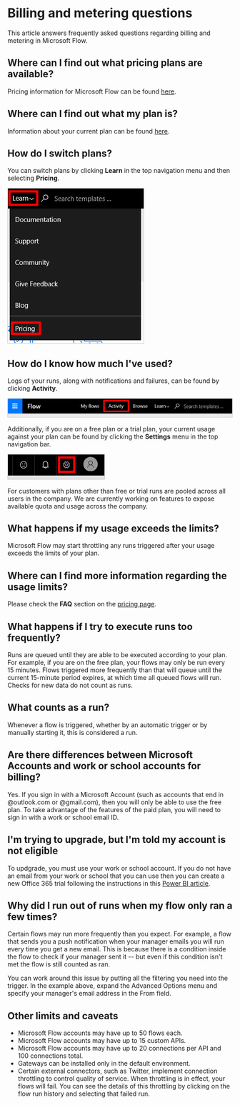 <properties
    pageTitle="Billing and Metering Questions | Microsoft Flow"
    description="Answers to frequently asked questions regarding billing and metering in Microsoft Flow"
    services=""
    suite="flow"
    documentationCenter="na"
    authors="camsoper"
    manager="aftowen"
    editor=""
    tags=""/>

<tags
   ms.service="flow"
   ms.devlang="na"
   ms.topic="article"
   ms.tgt_pltfrm="na"
   ms.workload="na"
   ms.date="10/21/2016"
   ms.author="casoper"/>

# Billing and metering questions

This article answers frequently asked questions regarding billing and metering in Microsoft Flow.

## Where can I find out what pricing plans are available?

Pricing information for Microsoft Flow can be found [here](https://flow.microsoft.com/pricing/).

## Where can I find out what my plan is?

Information about your current plan can be found [here](https://flow.microsoft.com/pricing/).

## How do I switch plans?

You can switch plans by clicking **Learn** in the top navigation menu and then selecting **Pricing**.

![Learn > Pricing](./media/billing-questions/learn-pricing.png)

## How do I know how much I've used?

Logs of your runs, along with notifications and failures, can be found by clicking **Activity**.

![Activity link](./media/billing-questions/activity-link.png)

Additionally, if you are on a free plan or a trial plan, your current usage against your plan can be found by clicking the **Settings** menu in the top navigation bar.   

![Settings button](./media/billing-questions/settings.png)

For customers with plans other than free or trial runs are pooled across all users in the company. We are currently working on features to expose available quota and usage across the company.

## What happens if my usage exceeds the limits?

Microsoft Flow may start throttling any runs triggered after your usage exceeds the limits of your plan.

## Where can I find more information regarding the usage limits?
Please check the **FAQ** section on the [pricing page](https://flow.microsoft.com/pricing/).

## What happens if I try to execute runs too frequently? 

Runs are queued until they are able to be executed according to your plan.  For example, if you are on the free plan, your flows may only be run every 15 minutes.  Flows triggered more frequently than that will queue until the current 15-minute period expires, at which time all queued flows will run.  Checks for new data do not count as runs.

## What counts as a run?

Whenever a flow is triggered, whether by an automatic trigger or by manually starting it, this is considered a run.

## Are there differences between Microsoft Accounts and work or school accounts for billing?

Yes. If you sign in with a Microsoft Account (such as accounts that end in @outlook.com or @gmail.com), then you will only be able to use the free plan. To take advantage of the features of the paid plan, you will need to sign in with a work or school email ID.


## I'm trying to upgrade, but I'm told my account is not eligible

To updgrade, you must use your work or school account. If you do not have an email from your work or school that you can use then you can create a new Office 365 trial following the instructions in this [Power BI article](https://powerbi.microsoft.com/documentation/powerbi-admin-signing-up-for-power-bi-with-a-new-office-365-trial/).


## Why did I run out of runs when my flow only ran a few times?

Certain flows may run more frequently than you expect. For example, a flow that sends you a push notification when your manager emails you will run every time you get a new email. This is because there is a condition inside the flow to check if your manager sent it -- but even if this condition isn't met the flow is still counted as ran.

You can work around this issue by putting all the filtering you need into the trigger. In the example above, expand the Advanced Options menu and specify your manager's email address in the From field.

## Other limits and caveats

- Microsoft Flow accounts may have up to 50 flows each.
- Microsoft Flow accounts may have up to 15 custom APIs.
- Microsoft Flow accounts may have up to 20 connections per API and 100 connections total.
- Gateways can be installed only in the default environment.   
- Certain external connectors, such as Twitter, implement connection throttling to control quality of service.  When throttling is in effect, your flows will fail.  You can see the details of this throttling by clicking on the flow run history and selecting that failed run.
